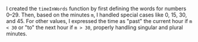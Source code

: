 I created the `timeInWords` function by first defining the words for numbers 0–29. Then, based on the minutes `m`, I handled special cases like 0, 15, 30, and 45. For other values, I expressed the time as "past" the current hour if `m < 30` or "to" the next hour if `m > 30`, properly handling singular and plural minutes.
